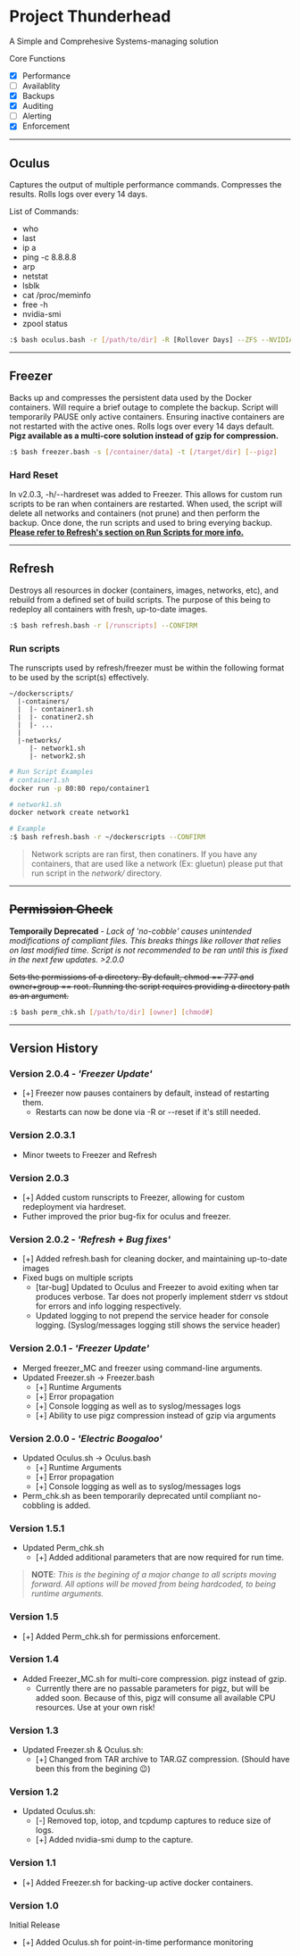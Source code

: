 # Project Thunderhead
A Simple and Comprehesive Systems-managing solution

Core Functions
- [x] Performance
- [ ] Availablity
- [x] Backups
- [x] Auditing
- [ ] Alerting
- [x] Enforcement

---

## Oculus

Captures the output of multiple performance commands. Compresses the results. Rolls logs over every 14 days.

List of Commands:
- who
- last
- ip a
- ping -c 8.8.8.8
- arp
- netstat
- lsblk
- cat /proc/meminfo
- free -h
- nvidia-smi
- zpool status
```bash
:$ bash oculus.bash -r [/path/to/dir] -R [Rollover Days] --ZFS --NVIDIA
```

---

## Freezer

Backs up and compresses the persistent data used by the Docker containers. Will require a brief outage to complete the backup.
Script will temporarily PAUSE only active containers. Ensuring inactive containers are not restarted with the active ones. Rolls logs over every 14 days default. **Pigz available as a multi-core solution instead of gzip for compression.**
```bash
:$ bash freezer.bash -s [/container/data] -t [/target/dir] [--pigz]
```
### Hard Reset
In v2.0.3, -h/--hardreset was added to Freezer. This allows for custom run scripts to be ran when containers are restarted. When used, the script will delete all networks and containers (not prune) and then perform the backup. Once done, the run scripts and used to bring everying backup. [**Please refer to Refresh's section on Run Scripts for more info.**](https://github.com/jimurrito/thunderhead#run-scripts)

---

## Refresh
Destroys all resources in docker (containers, images, networks, etc), and rebuild from a defined set of build scripts. The purpose of this being to redeploy all containers with fresh, up-to-date images.
```bash
:$ bash refresh.bash -r [/runscripts] --CONFIRM
```
### Run scripts
The runscripts used by refresh/freezer must be within the following format to be used by the script(s) effectively.
```
~/dockerscripts/
  |-containers/
  |  |- container1.sh
  |  |- conatiner2.sh
  |  |- ...
  |
  |-networks/
     |- network1.sh
     |- network2.sh
```
```bash
# Run Script Examples
# container1.sh
docker run -p 80:80 repo/container1

# network1.sh
docker network create network1
```
```bash
# Example
:$ bash refresh.bash -r ~/dockerscripts --CONFIRM
```
> Network scripts are ran first, then conatiners. If you have any containers, that are used like a network (Ex: gluetun) please put that run script in the *network/* directory.

---

## ~~Permission Check~~ 
**Temporaily Deprecated** - *Lack of 'no-cobble' causes unintended modifications of compliant files. This breaks things like rollover that relies on last modified time. Script is not recommended to be ran until this is fixed in the next few updates. >2.0.0*

~~Sets the permissions of a directory. By default, chmod == 777 and owner+group == root.
Running the script requires providing a directory path as an argument.~~
```bash
:$ bash perm_chk.sh [/path/to/dir] [owner] [chmod#]
```

---

## Version History

### Version 2.0.4 - *'Freezer Update'*
+ [+] Freezer now pauses containers by default, instead of restarting them.
  + Restarts can now be done via -R or --reset if it's still needed.

### Version 2.0.3.1
+ Minor tweets to Freezer and Refresh

### Version 2.0.3
+ [+] Added custom runscripts to Freezer, allowing for custom redeployment via hardreset.
+ Futher improved the prior bug-fix for oculus and freezer.

### Version 2.0.2 - *'Refresh + Bug fixes'*
+ [+] Added refresh.bash for cleaning docker, and maintaining up-to-date images
+ Fixed bugs on multiple scripts
  + [tar-bug] Updated to Oculus and Freezer to avoid exiting when tar produces verbose. Tar does not properly implement stderr vs stdout for errors and info logging respectively.
  + Updated logging to not prepend the service header for console logging. (Syslog/messages logging still shows the service header)

### Version 2.0.1 - *'Freezer Update'*
+ Merged freezer_MC and freezer using command-line arguments.
+ Updated Freezer.sh -> Freezer.bash
  + [+] Runtime Arguments
  + [+] Error propagation
  + [+] Console logging as well as to syslog/messages logs
  + [+] Ability to use pigz compression instead of gzip via arguments

### Version 2.0.0 - *'Electric Boogaloo'*
+ Updated Oculus.sh -> Oculus.bash
  + [+] Runtime Arguments
  + [+] Error propagation
  + [+] Console logging as well as to syslog/messages logs
+ Perm_chk.sh as been temporarily deprecated until compliant no-cobbling is added.

### Version 1.5.1
+ Updated Perm_chk.sh
    + [+] Added additional parameters that are now required for run time.
>**NOTE**:
*This is the begining of a major change to all scripts moving forward. All options will be moved from being hardcoded, to being runtime arguments.*

### Version 1.5
+ [+] Added Perm_chk.sh for permissions enforcement.

### Version 1.4
+ Added Freezer_MC.sh for multi-core compression. pigz instead of gzip.
   + Currently there are no passable parameters for pigz, but will be added soon. Because of this, pigz will consume all available CPU resources. Use at your own risk!

### Version 1.3
+ Updated Freezer.sh & Oculus.sh:
    + [+] Changed from TAR archive to TAR.GZ compression. 
    (Should have been this from the begining 😉)

### Version 1.2
+ Updated Oculus.sh:
    + [-] Removed top, iotop, and tcpdump captures to reduce size of logs.
    + [+] Added nvidia-smi dump to the capture.

### Version 1.1
+ [+] Added Freezer.sh for backing-up active docker containers.

### Version 1.0
Initial Release
+ [+] Added Oculus.sh for point-in-time performance monitoring
